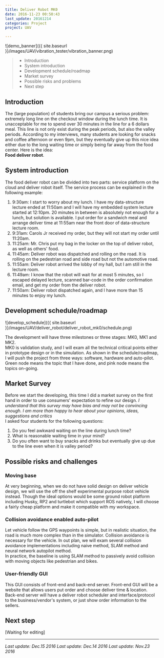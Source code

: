 ```yaml
---
title: Deliver Robot MK0
date: 2016-11-23 00:50:43
last_update: 20161214
categories: Project
project: UAV

---
```


![demo_banner]({{ site.baseurl }}/images/UAV/vibration_tester/vibration_banner.png)

>* Introduction
>* System introduction
>* Development schedule/roadmap
>* Market survey
>* Possible risks and problems
>* Next step

## Introduction
The (large population) of students bring our campus a serious problem: extremely long line on the checkout window during the lunch time. It is unacceptable for me to spend over 30 minutes in the line for a 6 dollars meal. This line is not only exist during the peak periods, but also the valley periods. According to my interviews, many students are looking for snacks and coffee afternoon or even 9pm, but they eventually give up this nice idea either due to the long waiting time or simply being far away from the food center. Here is the idea:  
**Food deliver robot**.

## System introduction  
The food deliver robot can be divided into two parts: service platform on the cloud and deliver robot itself. The service process can be explained in the following example:  
1. 9:30am: I start to worry about my lunch. I have my data-structure lecture ended at 11:50am and I will have my embedded system lecture started at 12:10pm. 20 minutes in between is absolutely not enough for a lunch, but solution is available. I put order for a sandwich meal and arrange deliver time at 11:55am near the front door of data-structure lecture room.
2. 9:31am: Carols Jr received my order, but they will not start my order until 11:20am. 
1. 11:25am: Mr. Chris put my bag in the locker on the top of deliver robot, as well as others' food.
1. 11:45am: Deliver robot was dispatched and rolling on the road. It is rolling on the pedestrian road and side road but not the automotive road.
1. 11:55am: Deliver robot arrived the lobby of my hall, but I am still in the lecture room.
1. 11:49am: I know that the robot will wait for at most 5 minutes, so I escaped delayed lecture, scanned bar-code in the order confirmation email, and get my order from the deliver robot.
1. 11:50am: Deliver robot dispatched again, and I have more than 15 minutes to enjoy my lunch.  

## Development schedule/roadmap 
![develop_schedule]({{ site.baseurl }}/images/UAV/deliver_robot/deliver_robot_mk0/schedule.png)

The development will have three milestones or three stages: MK0, MK1 and MK2.  
MK0 is validation study, and I will exam all the technical critical points either in prototype design or in the simulation. As shown in the schedule/roadmap, I will push the project from three ways: software, hardware and auto-pilot. Green node means the topic that I have done, and pink node means the topics on-going. 

## Market Survey  
Before we start the developing, this time I did a market survey on the first hand in order to use consumers' expectation to refine our design. 
*I understand that this survey may have bias and may not be convincing enough. I am more than happy to hear about your opinions, ideas, suggestions and critics*  
I asked four students for the following questions:  
1. Do you feel awkward waiting on the line during lunch time?  
1. What is reasonable waiting time in your mind?  
1. Do you often want to buy snacks and drinks but eventually give up due to the line even when it is valley period?  


## Possible risks and challenges
### Moving base  
At very beginning, when we do not have solid design on deliver vehicle design, we will use the off the shelf experimental purpose robot vehicle instead. Though the ideal options would be some ground robot platform including Husky, RP2 and turtlebot which support ROS natively, I will choose a fairly cheap platform and make it compatible with my workspace. 

### Collision avoidance enabled auto-pilot  
Let vehicle follow the GPS waypoints is simple, but in realistic situation, the road is much more complex than in the simulator. Collision avoidance is necessary for the vehicle. In out plan, we will exam several collision avoidance implementations including naive method, SLAM method and neural network autopilot method.  
In practice, the baseline is using SLAM method to passively avoid collision with moving objects like pedestrian and bikes. 

### User-friendly GUI  
This GUI consists of front-end and back-end server. Front-end GUI will be a website that allows users put order and choose deliver time & location. Back-end server will have a deliver robot scheduler and interface/protocol to the business/vendor's system, or just show order information to the sellers. 

## Next step
[Waiting for editing]

---
*Last update: Dec.15 2016*
*Last update: Dec.14 2016*
*Last update: Nov.23 2016*  